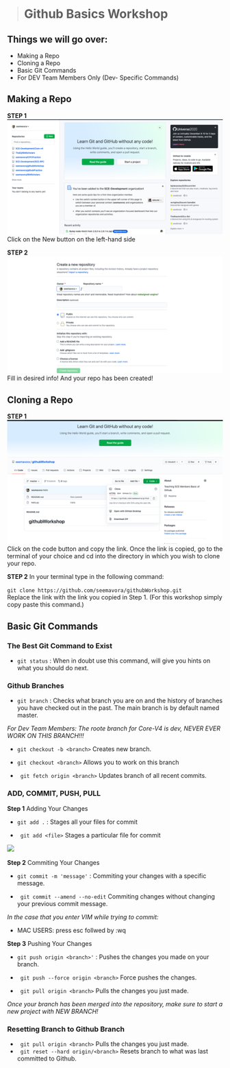 ># Github Basics Workshop

## Things we will go over:
-  Making a Repo
- Cloning a Repo
-  Basic Git Commands
- For DEV Team Members Only (Dev- Specific Commands)

## Making a Repo
**STEP 1** 
![](/images/RepoCreate.png)
Click on the New button on the left-hand side

**STEP 2**
![](/images/createNew.png)
Fill in desired info! And your repo has been created! 

## Cloning a Repo
**STEP 1** 
![](/images/cloneRepo.png)
Click on the code button and copy the link. Once the link is copied, go to the terminal of your choice and cd into the directory in which you wish to clone your repo. 


**STEP 2**
In your terminal type in the following command:

``` git clone https://github.com/seemavora/githubWorkshop.git ```   
Replace the link with the link you copied in Step 1. (For this workshop simply copy paste this command.) 

## Basic Git Commands
### **The Best Git Command to Exist**
- ```git status``` : When in doubt use this command, will give you hints on what you should do next.

### **Github Branches**

- ```git branch``` : Checks what branch you are on and the history of branches you have checked out in the past. The main branch is by default named master. 

*For Dev Team Members: The roote branch for Core-V4 is dev, NEVER EVER WORK ON THIS BRANCH!!!*

- ``` git checkout -b <branch> ``` Creates new branch.

- ``` git checkout <branch> ``` Allows you to work on this branch

- ``` git fetch origin <branch>``` Updates branch of all recent commits. 


### **ADD, COMMIT, PUSH, PULL**
**Step 1** Adding Your Changes

- ```git add .``` : Stages all your files for commit

- ``` git add <file>``` Stages a particular file for commit


![](/images/gitAdd.png)

**Step 2** Commiting Your Changes

- ```git commit -m 'message'``` : Commiting your changes with a specific message.

- ``` git commit --amend --no-edit``` Commiting changes without changing your previous commit message.

*In the case that you enter VIM while trying to commit:*
- MAC USERS: press esc follwed by :wq

**Step 3** Pushing Your Changes

- ```git push origin <branch>'``` : Pushes the changes you made on your branch. 

- ``` git push --force origin <branch>``` Force pushes the changes.
- ``` git pull origin <branch>``` Pulls the changes you just made. 

*Once your branch has been merged into the repository, make sure to start a new project with  NEW BRANCH!*

### **Resetting Branch to Github Branch**

- ``` git pull origin <branch>``` Pulls the changes you just made. 
- ``` git reset --hard origin/<branch>``` Resets branch to what was last committed to Github.  










